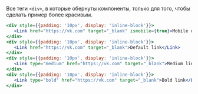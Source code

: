Все теги `<div>`, в которые обернуты компоненты, только для того, чтобы сделать пример более красивым.

 ```jsx
<div style={{padding: '10px', display: 'inline-block'}}>
    <Link href="https://vk.com" target="_blank" ismobile={true}>Mobile default link</Link>
</div>
<div style={{padding: '10px', display: 'inline-block'}}>
    <Link href="https://vk.com" target="_blank">Default link</Link>
</div>
<div style={{padding: '10px', display: 'inline-block'}}>
    <Link type="medium" href="https://vk.com" target="_blank">Medium link</Link>
</div>
<div style={{padding: '10px', display: 'inline-block'}}>
    <Link type="bold" href="https://vk.com" target="_blank">Bold link</Link>
</div>
```
